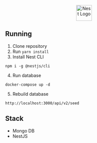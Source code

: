 <p align="center">
  <a href="http://nestjs.com/" target="blank"><img src="https://nestjs.com/img/logo-small.svg" width="50" alt="Nest Logo" /></a>
</p>

## Running
1. Clone repository
2. Run `yarn install`
3. Install Nest CLI
```
npm i -g @nestjs/cli
```
4. Run database
```
docker-compose up -d
```
5. Rebuild database
```
http://localhost:3000/api/v2/seed
```

## Stack
* Mongo DB
* NestJS
